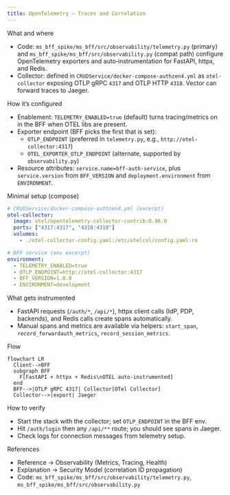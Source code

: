 ```yaml
---
title: OpenTelemetry — Traces and Correlation
---
```


What and where

- Code: `ms_bff_spike/ms_bff/src/observability/telemetry.py` (primary) and `ms_bff_spike/ms_bff/src/observability.py` (compat path) configure OpenTelemetry exporters and auto‑instrumentation for FastAPI, httpx, and Redis.
- Collector: defined in `CRUDService/docker-compose-authzen4.yml` as `otel-collector` exposing OTLP gRPC `4317` and OTLP HTTP `4318`. Vector can forward traces to Jaeger.

How it’s configured

- Enablement: `TELEMETRY_ENABLED=true` (default) turns tracing/metrics on in the BFF when OTEL libs are present.
- Exporter endpoint (BFF picks the first that is set):
  - `OTLP_ENDPOINT` (preferred in `telemetry.py`, e.g., `http://otel-collector:4317`)
  - `OTEL_EXPORTER_OTLP_ENDPOINT` (alternate, supported by `observability.py`)
- Resource attributes: `service.name=bff-auth-service`, plus `service.version` from `BFF_VERSION` and `deployment.environment` from `ENVIRONMENT`.

Minimal setup (compose)

```yaml
# CRUDService/docker-compose-authzen4.yml (excerpt)
otel-collector:
  image: otel/opentelemetry-collector-contrib:0.96.0
  ports: ["4317:4317", "4318:4318"]
  volumes:
    - ./otel-collector-config.yaml:/etc/otelcol/config.yaml:ro

# BFF service (env excerpt)
environment:
  - TELEMETRY_ENABLED=true
  - OTLP_ENDPOINT=http://otel-collector:4317
  - BFF_VERSION=1.0.0
  - ENVIRONMENT=development
```

What gets instrumented

- FastAPI requests (`/auth/*`, `/api/*`), httpx client calls (IdP, PDP, backends), and Redis calls create spans automatically.
- Manual spans and metrics are available via helpers: `start_span`, `record_forwardauth_metrics`, `record_session_metrics`.

Flow

```mermaid
flowchart LR
  Client-->BFF
  subgraph BFF
    F[FastAPI + httpx + Redis\nOTEL auto‑instrumented]
  end
  BFF-->|OTLP gRPC 4317| Collector[OTel Collector]
  Collector-->|export| Jaeger
```

How to verify

- Start the stack with the collector; set `OTLP_ENDPOINT` in the BFF env.
- Hit `/auth/login` then any `/api/**` route; you should see spans in Jaeger.
- Check logs for connection messages from telemetry setup.

References

- Reference → Observability (Metrics, Tracing, Health)
- Explanation → Security Model (correlation ID propagation)
- Code: `ms_bff_spike/ms_bff/src/observability/telemetry.py`, `ms_bff_spike/ms_bff/src/observability.py`


